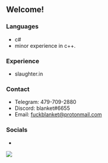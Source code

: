 ## Welcome!

### Languages
 - c#
 - minor experience in c++.

### Experience
 - slaughter.in

### Contact
 - Telegram: 479-709-2880
 - Discord: blanket#6655
 - Email: fuckblanket@protonmail.com

### Socials 
 - 


![](https://github-readme-stats.vercel.app/api?username=joshissrsly&count_private=true&show_icons=true&theme=radical)
